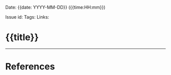 Date: {{date: YYYY-MM-DD}} ({{time:HH:mm}})

Issue id:
Tags:
Links:

# {{title}}



___
# References
